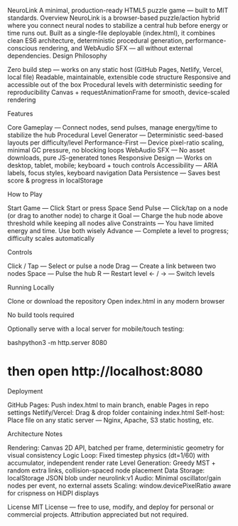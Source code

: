 NeuroLink
A minimal, production-ready HTML5 puzzle game — built to MIT standards.
Overview
NeuroLink is a browser-based puzzle/action hybrid where you connect neural nodes to stabilize a central hub before energy or time runs out. Built as a single-file deployable (index.html), it combines clean ES6 architecture, deterministic procedural generation, performance-conscious rendering, and WebAudio SFX — all without external dependencies.
Design Philosophy

Zero build step — works on any static host (GitHub Pages, Netlify, Vercel, local file)
Readable, maintainable, extensible code structure
Responsive and accessible out of the box
Procedural levels with deterministic seeding for reproducibility
Canvas + requestAnimationFrame for smooth, device-scaled rendering

Features

Core Gameplay — Connect nodes, send pulses, manage energy/time to stabilize the hub
Procedural Level Generator — Deterministic seed-based layouts per difficulty/level
Performance-First — Device pixel-ratio scaling, minimal GC pressure, no blocking loops
WebAudio SFX — No asset downloads, pure JS-generated tones
Responsive Design — Works on desktop, tablet, mobile; keyboard + touch controls
Accessibility — ARIA labels, focus styles, keyboard navigation
Data Persistence — Saves best score & progress in localStorage

How to Play

Start Game — Click Start or press Space
Send Pulse — Click/tap on a node (or drag to another node) to charge it
Goal — Charge the hub node above threshold while keeping all nodes alive
Constraints — You have limited energy and time. Use both wisely
Advance — Complete a level to progress; difficulty scales automatically

Controls

Click / Tap — Select or pulse a node
Drag — Create a link between two nodes
Space — Pulse the hub
R — Restart level
← / → — Switch levels

Running Locally

Clone or download the repository
Open index.html in any modern browser

No build tools required


Optionally serve with a local server for mobile/touch testing:

bashpython3 -m http.server 8080
# then open http://localhost:8080
Deployment

GitHub Pages: Push index.html to main branch, enable Pages in repo settings
Netlify/Vercel: Drag & drop folder containing index.html
Self-host: Place file on any static server — Nginx, Apache, S3 static hosting, etc.

Architecture Notes

Rendering: Canvas 2D API, batched per frame, deterministic geometry for visual consistency
Logic Loop: Fixed timestep physics (dt=1/60) with accumulator, independent render rate
Level Generation: Greedy MST + random extra links, collision-spaced node placement
Data Storage: localStorage JSON blob under neurolink:v1
Audio: Minimal oscillator/gain nodes per event, no external assets
Scaling: window.devicePixelRatio aware for crispness on HiDPI displays

License
MIT License — free to use, modify, and deploy for personal or commercial projects. Attribution appreciated but not required.
